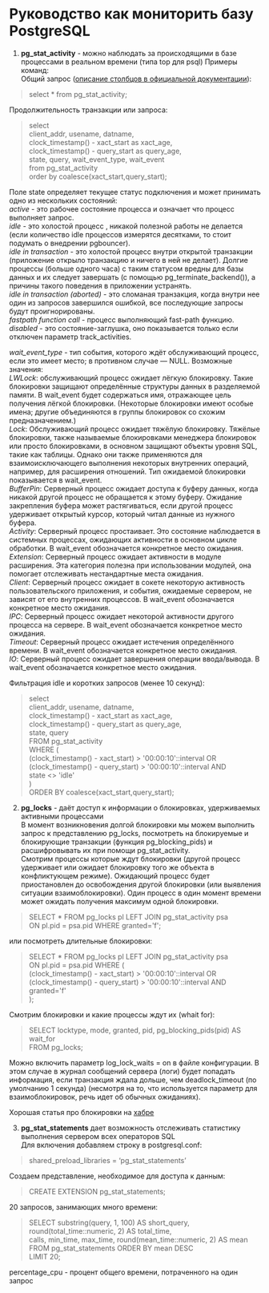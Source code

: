 # Руководство как мониторить базу PostgreSQL
1. **pg_stat_activity** - можно наблюдать за происходящими в базе процессами в реальном времени (типа top для psql)
Примеры команд:  
Общий запрос ([описание столбцов в официальной документации](https://postgrespro.ru/docs/postgresql/11/monitoring-stats#PG-STAT-ACTIVITY-VIEW)):  
> select * from pg_stat_activity;

Продолжительность транзакции или запроса:  
>    select  
>    client_addr, usename, datname,  
>    clock_timestamp() - xact_start as xact_age,  
>    clock_timestamp() - query_start as query_age,  
>    state, query, wait_event_type, wait_event  
>  from pg_stat_activity  
>  order by coalesce(xact_start,query_start);  

Поле state определяет текущее статус подключения и может принимать одно из нескольких состояний:  
*active* - это рабочее состояние процесса и означает что процесс выполняет запрос.  
*idle* - это холостой процесс , никакой полезной работы не делается (если количество idle процессов измерятся десятками, то стоит подумать о внедрении pgbouncer).  
*idle in transaction* - это холостой процесс внутри открытой транзакции (приложение открыло транзакцию и ничего в ней не делает). Долгие процессы (больше одного часа) с таким статусом вредны для базы данных и их следует завершать (с помощью pg_terminate_backend()), а причины такого поведения в приложении устранять.  
*idle in transaction (aborted)* - это сломаная транзакция, когда внутри нее один из запросов завершился ошибкой, все последующие запросы будут проигнорированы.  
*fastpath function call* - процесс выполняющий fast-path функцию.  
*disabled* - это состояние-заглушка, оно показывается только если отключен параметр track_activities.  

*wait_event_type* - тип события, которого ждёт обслуживающий процесс, если это имеет место; в противном случае — NULL. Возможные значения:  
*LWLock*: обслуживающий процесс ожидает лёгкую блокировку. Такие блокировки защищают определённые структуры данных в разделяемой памяти. В wait_event будет содержаться имя, отражающее цель получения лёгкой блокировки. (Некоторые блокировки имеют особые имена; другие объединяются в группы блокировок со схожим предназначением.)  
*Lock*: Обслуживающий процесс ожидает тяжёлую блокировку. Тяжёлые блокировки, также называемые блокировками менеджера блокировок или просто блокировками, в основном защищают объекты уровня SQL, такие как таблицы. Однако они также применяются для взаимоисключающего выполнения некоторых внутренних операций, например, для расширения отношений. Тип ожидаемой блокировки показывается в wait_event.  
*BufferPin*: Серверный процесс ожидает доступа к буферу данных, когда никакой другой процесс не обращается к этому буферу. Ожидание закрепления буфера может растягиваться, если другой процесс удерживает открытый курсор, который читал данные из нужного буфера.  
*Activity*: Серверный процесс простаивает. Это состояние наблюдается в системных процессах, ожидающих активности в основном цикле обработки. В wait_event обозначается конкретное место ожидания.  
*Extension*: Серверный процесс ожидает активности в модуле расширения. Эта категория полезна при использовании модулей, она помогает отслеживать нестандартные места ожидания.  
*Client*: Серверный процесс ожидает в сокете некоторую активность пользовательского приложения, и события, ожидаемые сервером, не зависят от его внутренних процессов. В wait_event обозначается конкретное место ожидания.  
*IPC*: Серверный процесс ожидает некоторой активности другого процесса на сервере. В wait_event обозначается конкретное место ожидания.  
*Timeout*: Серверный процесс ожидает истечения определённого времени. В wait_event обозначается конкретное место ожидания.  
*IO*: Серверный процесс ожидает завершения операции ввода/вывода. В wait_event обозначается конкретное место ожидания.  

Фильтрация idle и коротких запросов (менее 10 секунд):  
> select  
>    client_addr, usename, datname,  
>    clock_timestamp() - xact_start as xact_age,  
>    clock_timestamp() - query_start as query_age,  
>    state, query  
>  FROM pg_stat_activity  
>  WHERE (  
> (clock_timestamp() - xact_start) > '00:00:10'::interval OR  
> (clock_timestamp() - query_start) > '00:00:10'::interval AND  
> state <> 'idle'  
> )  
>  ORDER BY coalesce(xact_start,query_start);  

2. **pg_locks** - даёт доступ к информации о блокировках, удерживаемых активными процессами  
В момент возникновения долгой блокировки мы можем выполнить запрос к представлению pg_locks, посмотреть на блокируемые и блокирующие транзакции (функция pg_blocking_pids) и расшифровывать их при помощи pg_stat_activity.  
Смотрим процессы которые ждут блокировки (другой процесс удерживает или ожидает блокировку того же объекта в конфликтующем режиме). Ожидающий процесс будет приостановлен до освобождения другой блокировки (или выявления ситуации взаимоблокировки). Один процесс в один момент времени может ожидать получения максимум одной блокировки.
> SELECT * FROM pg_locks pl LEFT JOIN pg_stat_activity psa  
>    ON pl.pid = psa.pid WHERE granted='f';  

или посмотреть длительные блокировки:  
> SELECT * FROM pg_locks pl LEFT JOIN pg_stat_activity psa  
>    ON pl.pid = psa.pid WHERE (  
> (clock_timestamp() - xact_start) > '00:00:10'::interval OR  
> (clock_timestamp() - query_start) > '00:00:10'::interval AND  
> granted='f'  
> );  

Смотрим блокировки и какие процессы ждут их (whait for):  
> SELECT locktype, mode, granted, pid, pg_blocking_pids(pid) AS wait_for  
> FROM pg_locks;  

Можно включить параметр log_lock_waits = on в файле конфигурации. В этом случае в журнал сообщений сервера (логи) будет попадать информация, если транзакция ждала дольше, чем deadlock_timeout (по умолчанию 1 секунда) (несмотря на то, что используется параметр для взаимоблокировок, речь идет об обычных ожиданиях).

Хорошая статья про блокировки на [хабре](https://habr.com/ru/company/postgrespro/blog/462877/)

3. **pg_stat_statements** дает возможность отслеживать статистику выполнения сервером всех операторов SQL  
Для включения добавляем строку в postgresql.conf:  
> shared_preload_libraries = ‘pg_stat_statements’  

Создаем представление, необходимое для доступа к данным:  
> CREATE EXTENSION pg_stat_statements;  

20 запросов, занимающих много времени:
> SELECT substring(query, 1, 100) AS short_query,  
>              round(total_time::numeric, 2) AS total_time,  
>              calls, min_time, max_time,
>              round(mean_time::numeric, 2) AS mean  
> FROM  pg_stat_statements 
> ORDER BY mean DESC  
> LIMIT 20;  

percentage_cpu - процент общего времени, потраченного на один запрос

